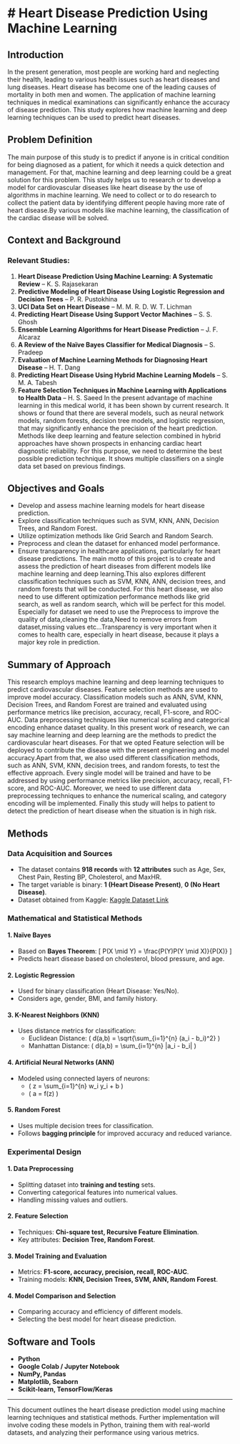 # # Heart Disease Prediction Using Machine Learning

## Introduction
In the present generation, most people are working hard and neglecting their health, leading to various health issues such as heart diseases and lung diseases. Heart disease has become one of the leading causes of mortality in both men and women. The application of machine learning techniques in medical examinations can significantly enhance the accuracy of disease prediction. This study explores how machine learning and deep learning techniques can be used to predict heart diseases.

## Problem Definition
The main purpose of this study is to predict if anyone is in critical condition for being diagnosed as a patient, for which it needs a quick detection and management. For that, machine learning and deep learning could be a great solution for this problem. This study helps us to research or to develop a model for cardiovascular diseases like heart disease by the use of algorithms in machine learning. We need to collect or to do research to collect the patient data by identifying different people having more rate of heart disease.By various models like machine learning, the classification of the cardiac disease will be solved.

## Context and Background
### Relevant Studies:
1. **Heart Disease Prediction Using Machine Learning: A Systematic Review** – K. S. Rajasekaran
2. **Predictive Modeling of Heart Disease Using Logistic Regression and Decision Trees** – P. R. Pustokhina
3. **UCI Data Set on Heart Disease** – M. M. R. D. W. T. Lichman
4. **Predicting Heart Disease Using Support Vector Machines** – S. S. Ghosh
5. **Ensemble Learning Algorithms for Heart Disease Prediction** – J. F. Alcaraz
6. **A Review of the Naïve Bayes Classifier for Medical Diagnosis** – S. Pradeep
7. **Evaluation of Machine Learning Methods for Diagnosing Heart Disease** – H. T. Dang
8. **Predicting Heart Disease Using Hybrid Machine Learning Models** – S. M. A. Tabesh
9. **Feature Selection Techniques in Machine Learning with Applications to Health Data** – H. S. Saeed
In the present advantage of machine learning in this medical world, it has been shown by current research. It shows or found that there are several models, such as neural network models, random forests, decision tree models, and logistic regression, that may significantly enhance the precision of the heart prediction. Methods like deep learning and feature selection combined in hybrid approaches have shown prospects in enhancing cardiac heart diagnostic reliability. For this purpose, we need to determine the best possible prediction technique. It shows multiple classifiers on a single data set based on previous findings.

## Objectives and Goals
- Develop and assess machine learning models for heart disease prediction.
- Explore classification techniques such as SVM, KNN, ANN, Decision Trees, and Random Forest.
- Utilize optimization methods like Grid Search and Random Search.
- Preprocess and clean the dataset for enhanced model performance.
- Ensure transparency in healthcare applications, particularly for heart disease predictions.
The main motto of this project is to create and assess the prediction of heart diseases from different models like machine learning and deep learning.This also explores different classification techniques such as SVM, KNN, ANN, decision trees, and random forests that will be conducted. For this heart disease, we also need to use different optimization performance methods like grid search, as well as random search, which will be perfect for this model. Especially for dataset we need to use the Preprocess to improve the quality of data,cleaning the data,Need to remove errors from dataset,missing values etc…Transparency is very important when it comes to health care, especially in heart disease, because it plays a major key role in prediction.

## Summary of Approach
This research employs machine learning and deep learning techniques to predict cardiovascular diseases. Feature selection methods are used to improve model accuracy. Classification models such as ANN, SVM, KNN, Decision Trees, and Random Forest are trained and evaluated using performance metrics like precision, accuracy, recall, F1-score, and ROC-AUC. Data preprocessing techniques like numerical scaling and categorical encoding enhance dataset quality.
In this present work of research, we can say machine learning and deep learning are the methods to predict the cardiovascular heart diseases. For that we opted Feature selection will be deployed to contribute the disease with the present engineering and model accuracy.Apart from that, we also used different classification methods, such as ANN, SVM, KNN, decision trees, and random forests, to test the effective approach. Every single model will be trained and have to be addressed by using performance metrics like precision, accuracy, recall, F1-score, and ROC-AUC. Moreover, we need to use different data preprocessing techniques to enhance the numerical scaling, and category encoding will be implemented. Finally this study will helps to patient to detect the prediction of heart disease when the situation is in high risk.

## Methods
### Data Acquisition and Sources
- The dataset contains **918 records** with **12 attributes** such as Age, Sex, Chest Pain, Resting BP, Cholesterol, and MaxHR.
- The target variable is binary: **1 (Heart Disease Present)**, **0 (No Heart Disease)**.
- Dataset obtained from Kaggle: [Kaggle Dataset Link](https://www.kaggle.com/code/sisharaneranjana/machine-learning-to-the-fore-to-save-lives/notebook)

### Mathematical and Statistical Methods
#### 1. Naïve Bayes
- Based on **Bayes Theorem**: 
  \[ P(X \mid Y) = \frac{P(Y)P(Y \mid X)}{P(X)} \]
- Predicts heart disease based on cholesterol, blood pressure, and age.

#### 2. Logistic Regression
- Used for binary classification (Heart Disease: Yes/No).
- Considers age, gender, BMI, and family history.

#### 3. K-Nearest Neighbors (KNN)
- Uses distance metrics for classification:
  - Euclidean Distance: \( d(a,b) = \sqrt{\sum_{i=1}^{n} (a_i - b_i)^2} \)
  - Manhattan Distance: \( d(a,b) = \sum_{i=1}^{n} |a_i - b_i| \)

#### 4. Artificial Neural Networks (ANN)
- Modeled using connected layers of neurons:
  - \( z = \sum_{i=1}^{n} w_i y_i + b \)
  - \( a = f(z) \)

#### 5. Random Forest
- Uses multiple decision trees for classification.
- Follows **bagging principle** for improved accuracy and reduced variance.

### Experimental Design
#### 1. Data Preprocessing
- Splitting dataset into **training and testing** sets.
- Converting categorical features into numerical values.
- Handling missing values and outliers.

#### 2. Feature Selection
- Techniques: **Chi-square test, Recursive Feature Elimination**.
- Key attributes: **Decision Tree, Random Forest**.

#### 3. Model Training and Evaluation
- Metrics: **F1-score, accuracy, precision, recall, ROC-AUC**.
- Training models: **KNN, Decision Trees, SVM, ANN, Random Forest**.

#### 4. Model Comparison and Selection
- Comparing accuracy and efficiency of different models.
- Selecting the best model for heart disease prediction.

## Software and Tools
- **Python**
- **Google Colab / Jupyter Notebook**
- **NumPy, Pandas**
- **Matplotlib, Seaborn**
- **Scikit-learn, TensorFlow/Keras**

---
This document outlines the heart disease prediction model using machine learning techniques and statistical methods. Further implementation will involve coding these models in Python, training them with real-world datasets, and analyzing their performance using various metrics.
